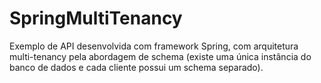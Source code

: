 # SpringMultiTenancy

Exemplo de API desenvolvida com framework Spring, com arquitetura multi-tenancy pela abordagem de schema (existe uma única instância do banco de dados e cada cliente possui um schema separado).
